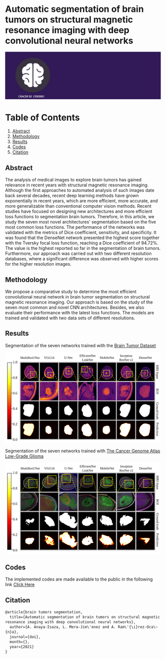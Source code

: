 # Automatic segmentation of brain tumors on structural magnetic resonance imaging with deep convolutional neural networks

<p align="center">
  <img src="https://raw.githubusercontent.com/Qsinap/Brain-tumors-segmentation/56f502b8df4c9d30b4bc0c479d6dc82361c5f733/Figures/IconBrain.svg">
</p>

# Table of Contents
1. [Abstract](#abstract)
2. [Methodology](#methodology)
3. [Results](#results)
4. [Codes](#codes)
5. [Citation](#citation)

## Abstract

The analysis of medical images to explore brain tumors has gained relevance in recent years with structural magnetic resonance imaging. Although the first approaches to automated analysis of such images date back several decades, recent deep learning methods have grown exponentially in recent years, which are more efficient, more accurate, and more generalizable than conventional computer vision methods. Recent studies have focused on designing new architectures and more efficient loss functions to segmentation brain tumors. Therefore, in this article, we study the seven most novel architectures' segmentation based on the five most common loss functions. The performance of the networks was validated with the metrics of Dice coefficient, sensitivity, and specificity. It was found that the DenseNet network presented the highest score together with the Tversky focal loss function, reaching a Dice coefficient of 94.72%. The value is the highest reported so far in the segmentation of brain tumors. Furthermore, our approach was carried out with two different resolution databases, where a significant difference was observed with higher scores for the higher resolution images.

## Methodology

We propose a comparative study to determine the most efficient convolutional neural network in brain tumor segmentation on structural magnetic resonance imaging. Our approach is based on the study of the seven most common and novel CNN architectures. Besides, we also evaluate their performance with the latest loss functions. The models are trained and validated with two data sets of different resolutions.

## Results

Segmentation of the seven networks trained with the [Brain Tumor Dataset](https://figshare.com/articles/dataset/brain_tumor_dataset/1512427)

<p align="center">
  <img src="https://raw.githubusercontent.com/Qsinap/Brain-tumors-segmentation/ef5ecc652b57ee9f4a10e23233e11031039cc88d/Figures/Figure%207a.svg">
</p>

Segmentation of the seven networks trained with [The Cancer Genome Atlas Low-Grade Glioma](https://wiki.cancerimagingarchive.net/display/Public/TCGA-LGG)

<p align="center">
  <img src="https://raw.githubusercontent.com/Qsinap/Brain-tumors-segmentation/ef5ecc652b57ee9f4a10e23233e11031039cc88d/Figures/Figure%208a.svg">
</p>

## Codes
The implemented codes are made available to the public in the following link [Click Here](https://github.com/Qsinap/Brain-tumors-segmentation/tree/main/Codes)

## Citation

```
@article{brain tumors segmentation,
  title={Automatic segmentation of brain tumors on structural magnetic resonance imaging with deep convolutional neural networks},
  author={A. Anaya-Isaza, L. Mera-Jim\'enez and A. Ram\'{\i}rez-Oca\~{n}a},
  journal={doi},
  month={},
  year={2021}
}
```
